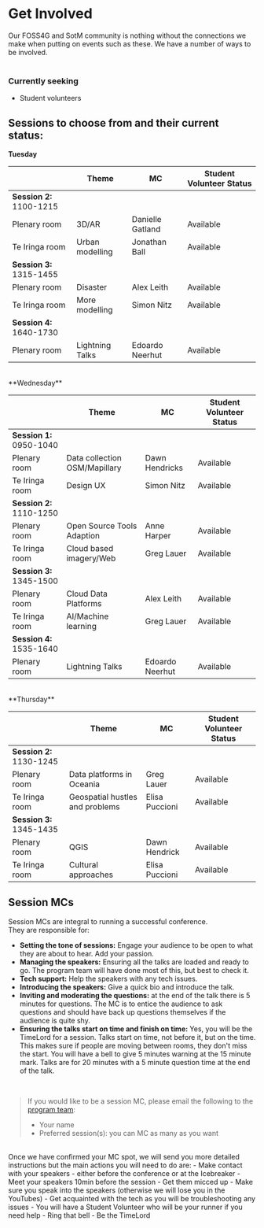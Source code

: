 # Get Involved
Our FOSS4G and SotM community is nothing without the connections we make when putting on events such as these. We have a number of ways to be involved.
<br /><br />

### Currently seeking
- Student volunteers

## Sessions to choose from and their current status:
**Tuesday**	

|  | Theme | MC | Student Volunteer Status |
| --- | --- | --- | --- |
| **Session 2:** 1100-1215 |  | | |
| Plenary room | 3D/AR | Danielle Gatland | Available |
| Te Iringa room | Urban modelling | Jonathan Ball | Available |
| **Session 3:** 1315-1455 |  | | |
| Plenary room | Disaster | Alex Leith | Available |
| Te Iringa room | More modelling | Simon Nitz | Available |
| **Session 4:** 1640-1730 |  | | |
| Plenary room	| Lightning Talks | Edoardo Neerhut | Available |

<br />
**Wednesday**	

|  | Theme | MC | Student Volunteer Status |
| --- | --- | --- | --- |
| **Session 1:** 0950-1040	|  | | |
| Plenary room | Data collection OSM/Mapillary | Dawn Hendricks | Available |
| Te Iringa room | Design UX | Simon Nitz | Available |
| **Session 2:** 1110-1250 |  | | |
| Plenary room	| Open Source Tools Adaption | Anne Harper | Available |
| Te Iringa room	| Cloud based imagery/Web | Greg Lauer | Available |
| **Session 3:** 1345-1500 |  | | |
| Plenary room	| Cloud Data Platforms | Alex Leith | Available |
| Te Iringa room	| AI/Machine learning | Greg Lauer | Available |
| **Session 4:** 1535-1640 |  | | |
| Plenary room	| Lightning Talks | Edoardo Neerhut | Available |

<br />
**Thursday**	

|  | Theme | MC | Student Volunteer Status |
| --- | --- | --- | --- |
| **Session 2:** 1130-1245	|  | | |
| Plenary room	| Data platforms in Oceania | Greg Lauer | Available |
| Te Iringa room	| Geospatial hustles and problems | Elisa Puccioni | Available |
| **Session 3:** 1345-1435 |  | | |
| Plenary room	| QGIS | Dawn Hendrick | Available |
| Te Iringa room	| Cultural approaches | Elisa Puccioni | Available |

## Session MCs
Session MCs are integral to running a successful conference. <br />
They are responsible for:
- **Setting the tone of sessions:** Engage your audience to be open to what they are about to hear. Add your passion. 
- **Managing the speakers:** Ensuring all the talks are loaded and ready to go. The program team will have done most of this, but best to check it.
- **Tech support:** Help the speakers with any tech issues.
- **Introducing the speakers:** Give a quick bio and introduce the talk.
- **Inviting and moderating the questions:** at the end of the talk there is 5 minutes for questions. The MC is to entice the audience to ask questions and should have back up questions themselves if the audience is quite shy. 
- **Ensuring the talks start on time and finish on time:** Yes, you will be the TimeLord for a session. Talks start on time, not before it, but on the time. This makes sure if  people are moving between rooms, they don't miss the start. You will have a bell to give 5 minutes warning at the 15 minute mark. Talks are for 20 minutes with a 5 minute question time at the end of the talk. 

<br />

> If you would like to be a session MC, please email the following to the [program team](mailto:program@foss4g-oceania.org):
>  - Your name
>  - Preferred session(s): you can MC as many as you want

<br />
Once we have confirmed your MC spot, we will send you more detailed instructions but the main actions you will need to do are: 
- Make contact with your speakers - either before the conference or at the Icebreaker
- Meet your speakers 10min before the session
- Get them micced up
- Make sure you speak into the speakers (otherwise we will lose you in the YouTubes)
- Get acquainted with the tech as you will be troubleshooting any issues
- You will have a Student Volunteer who will be your runner if you need help
- Ring that bell
- Be the TimeLord


